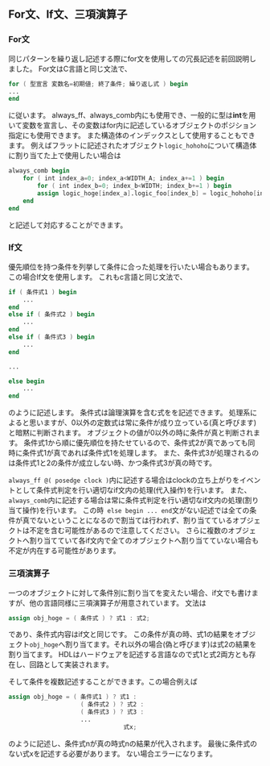 ## For文、If文、三項演算子

### For文

同じパターンを繰り返し記述する際にfor文を使用しての冗長記述を前回説明しました。
For文はC言語と同じ文法で、

```verilog
for ( 型宣言 変数名=初期値; 終了条件; 繰り返し式 ) begin
...
end
```

に従います。
always_ff、always_comb内にも使用でき、一般的に型は**int**を用いて変数を宣言し、その変数はfor内に記述しているオブジェクトのポジション指定にも使用できます。
また構造体のインデックスとして使用することもできます。
例えばフラットに記述されたオブジェクト```logic_hohoho```について構造体に割り当てた上で使用したい場合は
```verilog
always_comb begin
    for ( int index_a=0; index_a<WIDTH_A; index_a+=1 ) begin
        for ( int index_b=0; index_b<WIDTH; index_b+=1 ) begin
        assign logic_hoge[index_a].logic_foo[index_b] = logic_hohoho[index_a*WIDTH_B + index_b] & Valid;
    end
end
```
と記述して対応することができます。

### If文

優先順位を持つ条件を列挙して条件に合った処理を行いたい場合もあります。
この場合If文を使用します。
これもc言語と同じ文法で、

```verilog
if ( 条件式1 ) begin
    ...
end
else if ( 条件式2 ) begin
    ...
end
else if ( 条件式3 ) begin
    ...
end

...

else begin
    ...
end
```

のように記述します。
条件式は論理演算を含む式をを記述できます。
処理系によると思いますが、0以外の定数式は常に条件が成り立っている(真と呼びます)と暗黙に判断されます。
オブジェクトの値が0以外の時に条件が真と判断されます。
条件式1から順に優先順位を持たせているので、条件式2が真であっても同時に条件式1が真であれば条件式1を処理します。
また、条件式3が処理されるのは条件式1と2の条件が成立しない時、かつ条件式3が真の時です。

```always_ff @( posedge clock )```内に記述する場合はclockの立ち上がりをイベントとして条件式判定を行い適切なif文内の処理(代入操作)を行います。
また、```always_comb```内に記述する場合は常に条件式判定を行い適切なif文内の処理(割り当て操作)を行います。
この時``` else begin ... end```文がない記述では全ての条件が真でないということになるので割当ては行われず、割り当てているオブジェクトは不定を含む可能性があるので注意してください。
さらに複数のオブジェクトへ割り当てていて各if文内で全てのオブジェクトへ割り当てていない場合も不定が内在する可能性があります。

### 三項演算子

一つのオブジェクトに対して条件別に割り当てを変えたい場合、if文でも書けますが、他の言語同様に三項演算子が用意されています。
文法は

```verilog
assign obj_hoge = ( 条件式 ) ? 式1 : 式2;
```

であり、条件式内容はif文と同じです。
この条件が真の時、式1の結果をオブジェクト```obj_hoge```へ割り当てます。それ以外の場合(偽と呼びます)は式2の結果を割り当てます。
HDLはハードウェアを記述する言語なので式1と式2両方とも存在し、回路として実装されます。

そして条件を複数記述することができます。この場合例えば

```verilog
assign obj_hoge = ( 条件式1 ) ? 式1 :
                    ( 条件式2 ) ? 式2 :
                    ( 条件式3 ) ? 式3 :
                    ...
                                式x;
```

のように記述し、条件式nが真の時式nの結果が代入されます。
最後に条件式のない式xを記述する必要があります。
ない場合エラーになります。
